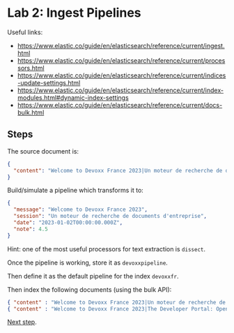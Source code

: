# Lab 2: Ingest Pipelines

Useful links:

* <https://www.elastic.co/guide/en/elasticsearch/reference/current/ingest.html>
* <https://www.elastic.co/guide/en/elasticsearch/reference/current/processors.html>
* <https://www.elastic.co/guide/en/elasticsearch/reference/current/indices-update-settings.html>
* <https://www.elastic.co/guide/en/elasticsearch/reference/current/index-modules.html#dynamic-index-settings>
* <https://www.elastic.co/guide/en/elasticsearch/reference/current/docs-bulk.html>

## Steps

The source document is:

```json
{
  "content": "Welcome to Devoxx France 2023|Un moteur de recherche de documents d'entreprise|2023-04-12|4.5"
}
```

Build/simulate a pipeline which transforms it to:

```json
{
  "message": "Welcome to Devoxx France 2023",
  "session": "Un moteur de recherche de documents d'entreprise",
  "date": "2023-01-02T00:00:00.000Z",
  "note": 4.5
}
```

Hint: one of the most useful processors for text extraction is `dissect`.

Once the pipeline is working, store it as `devoxxpipeline`.

Then define it as the default pipeline for the index `devoxxfr`.

Then index the following documents (using the bulk API):

```json
{ "content" : "Welcome to Devoxx France 2023|Un moteur de recherche de documents d'entreprise|2023-04-12|4.5" }
{ "content" : "Welcome to Devoxx France 2023|The Developer Portal: Open the Gate to Productivity 🚀|2023-04-13|5.0" }
```

[Next step](lab3.md).
